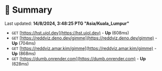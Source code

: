 # 📖 Summary
Last updated: **14/8/2024, 3:48:25 PTG "Asia/Kuala_Lumpur"**

- `GET` [https://hst.ujol.dev](https://hst.ujol.dev) - **Up** (608ms)
- `GET` [https://reddviz.deno.dev/gimme](https://reddviz.deno.dev/gimme) - **Up** (704ms)
- `GET` [https://reddviz.amar.kim/gimme](https://reddviz.amar.kim/gimme) - **Up** (868ms)
- `GET` [https://dumb.onrender.com](https://dumb.onrender.com) - **Up** (628ms)
